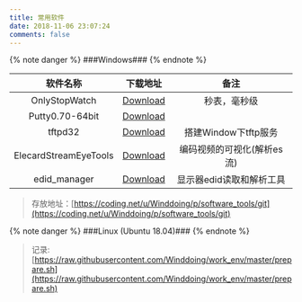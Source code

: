 ```yaml
---
title: 常用软件
date: 2018-11-06 23:07:24
comments: false
---
```


{% note danger %} ###Windows### {% endnote %}



| 软件名称  | 下载地址  | 备注  |
|:-:|:-:|:-:|
| OnlyStopWatch | [Download](https://coding.net/u/Winddoing/p/software_tools/git/raw/master/OnlyStopWatch.exe)  | 秒表，毫秒级  |
| Putty0.70-64bit | [Download](https://coding.net/u/Winddoing/p/software_tools/git/raw/master/putty.exe)  |   |
| tftpd32  | [Download](https://coding.net/u/Winddoing/p/software_tools/git/raw/master/tftpd32.exe)  | 搭建Window下tftp服务  |
| ElecardStreamEyeTools   | [Download](https://coding.net/u/Winddoing/p/software_tools/git/raw/master/ElecardStreamEyeTools.rar)  | 编码视频的可视化(解析es流) |
| edid_manager  | [Download](https://coding.net/u/Winddoing/p/software_tools/git/raw/master/edid_managerv1x0.zip)  | 显示器edid读取和解析工具  |

> 存放地址：[https://coding.net/u/Winddoing/p/software_tools/git](https://coding.net/u/Winddoing/p/software_tools/git)



{% note danger %} ###Linux (Ubuntu 18.04)### {% endnote %}

> 记录:[https://raw.githubusercontent.com/Winddoing/work_env/master/prepare.sh](https://raw.githubusercontent.com/Winddoing/work_env/master/prepare.sh)
